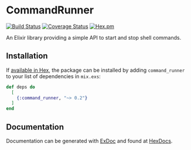 # CommandRunner

[![Build Status](https://travis-ci.org/tlux/command_runner.svg?branch=master)](https://travis-ci.org/tlux/command_runner)
[![Coverage Status](https://coveralls.io/repos/github/tlux/command_runner/badge.svg?branch=master)](https://coveralls.io/github/tlux/command_runner?branch=master)
[![Hex.pm](https://img.shields.io/hexpm/v/command_runner.svg)](https://hex.pm/packages/command_runner)

An Elixir library providing a simple API to start and stop shell commands.

## Installation

If [available in Hex](https://hex.pm/docs/publish), the package can be installed
by adding `command_runner` to your list of dependencies in `mix.exs`:

```elixir
def deps do
  [
    {:command_runner, "~> 0.2"}
  ]
end
```

## Documentation

Documentation can be generated with
[ExDoc](https://github.com/elixir-lang/ex_doc) and found at
[HexDocs](https://hexdocs.pm/command_runner).
